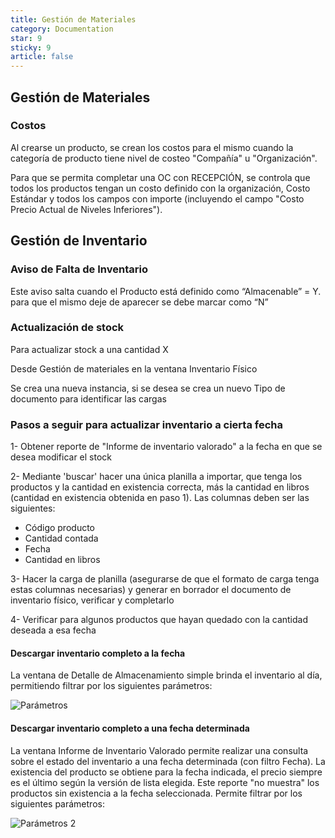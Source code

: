 ```yaml
---
title: Gestión de Materiales
category: Documentation
star: 9
sticky: 9
article: false
---
```


## Gestión de Materiales

### Costos

Al crearse un producto, se crean los costos para el mismo cuando la categoría de producto tiene nivel de costeo "Compañía" u "Organización".

Para que se permita completar una OC con RECEPCIÓN, se controla que todos los productos tengan un costo definido con la organización, Costo Estándar y todos los campos con importe (incluyendo el campo "Costo Precio Actual de Niveles Inferiores").

## Gestión de Inventario

### Aviso de Falta de Inventario

Este aviso salta cuando el Producto está definido como “Almacenable” = Y. para que el mismo deje de aparecer se debe marcar como “N”

### Actualización de stock

Para actualizar stock a una cantidad X

Desde Gestión de materiales en la ventana Inventario Físico

Se crea una nueva instancia, si se desea se crea un nuevo Tipo de documento para identificar las cargas

### Pasos a seguir para actualizar inventario a cierta fecha

1- Obtener reporte de "Informe de inventario valorado" a la fecha en que se desea modificar el stock

2- Mediante 'buscar' hacer una única planilla a importar, que tenga los productos y la cantidad en existencia correcta, más la cantidad en libros (cantidad en existencia obtenida en paso 1). Las columnas deben ser las siguientes:

* Código producto
* Cantidad contada
* Fecha
* Cantidad en libros

3- Hacer la carga de planilla (asegurarse de que el formato de carga tenga estas columnas necesarias) y generar en borrador el documento de inventario físico, verificar y completarlo

4- Verificar para algunos productos que hayan quedado con la cantidad deseada a esa fecha

#### Descargar inventario completo a la fecha

La ventana de Detalle de Almacenamiento simple brinda el inventario al día, permitiendo filtrar por los siguientes parámetros:

![Parámetros](/assets/img/docs/frequently-asked-questions/fra-asked-image1.png)

#### Descargar inventario completo a una fecha determinada

La ventana Informe de Inventario Valorado permite realizar una consulta sobre el estado del inventario a una fecha determinada (con filtro Fecha). 
La existencia del producto se obtiene para la fecha indicada, el precio siempre es el último según la versión de lista elegida.
Este reporte "no muestra" los productos sin existencia a la fecha seleccionada.
Permite filtrar por los siguientes parámetros:

![Parámetros 2](/assets/img/docs/frequently-asked-questions/fra-asked-image2.png)